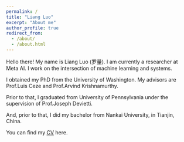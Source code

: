 ```yaml
---
permalink: /
title: "Liang Luo"
excerpt: "About me"
author_profile: true
redirect_from: 
  - /about/
  - /about.html
---
```


Hello there! My name is Liang Luo (罗量). I am currently a researcher at Meta AI. I work on the intersection of machine learning and systems. 

I obtained my PhD from the University of Washington. My advisors are Prof.Luis Ceze and Prof.Arvind Krishnamurthy.

Prior to that, I graduated from University of Pennsylvania under the supervision of Prof.Joseph Devietti.

And, prior to that, I did my bachelor from Nankai University, in Tianjin, China.

You can find my [CV](https://onedrive.live.com/edit.aspx?resid=70CBFD8DD724CDEE!473968&ithint=file%2cdocx&authkey=!AOQfX81q8SgA5H8) here.